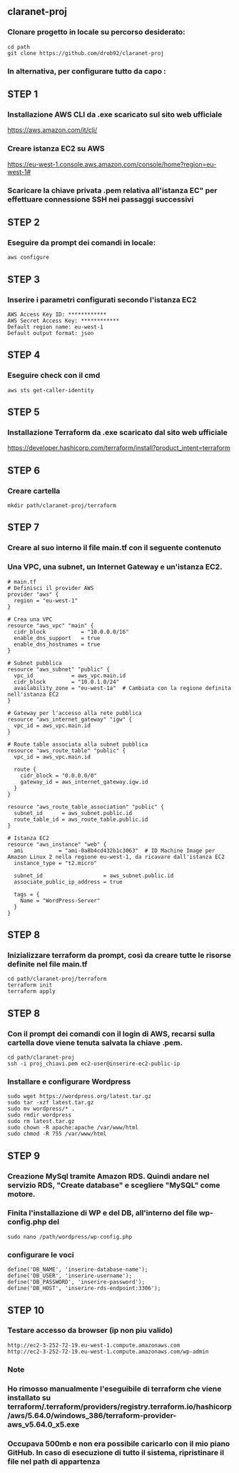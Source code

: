 ## claranet-proj


### Clonare progetto in locale su percorso desiderato:
	cd path
	git clone https://github.com/drob92/claranet-proj

### In alternativa, per configurare tutto da capo :

## STEP 1 
### Installazione AWS CLI da .exe scaricato sul sito web ufficiale
https://aws.amazon.com/it/cli/
### Creare istanza EC2 su AWS 
https://eu-west-1.console.aws.amazon.com/console/home?region=eu-west-1#
### Scaricare la chiave privata .pem relativa all'istanza EC" per effettuare connessione SSH nei passaggi successivi
## STEP 2 
### Eseguire da prompt dei comandi in locale: 

	aws configure

## STEP 3 
### Inserire i parametri configurati secondo l'istanza EC2

	AWS Access Key ID: ************
	AWS Secret Access Key: ************
	Default region name: eu-west-1
	Default output format: json

## STEP 4 
### Eseguire check con il cmd

	aws sts get-caller-identity

## STEP 5 
### Installazione Terraform da .exe scaricato dal sito web ufficiale
https://developer.hashicorp.com/terraform/install?product_intent=terraform
## STEP 6 
### Creare cartella 

	mkdir path/claranet-proj/terraform

## STEP 7 
### Creare al suo interno il file main.tf con il seguente contenuto
### Una VPC, una subnet, un Internet Gateway e un'istanza EC2.

	# main.tf
	# Definisci il provider AWS
	provider "aws" {
	  region = "eu-west-1" 
	}

	# Crea una VPC
	resource "aws_vpc" "main" {
	  cidr_block           = "10.0.0.0/16"
	  enable_dns_support   = true
	  enable_dns_hostnames = true
	}

	# Subnet pubblica
	resource "aws_subnet" "public" {
	  vpc_id            = aws_vpc.main.id
	  cidr_block        = "10.0.1.0/24"
	  availability_zone = "eu-west-1a"  # Cambiata con la regione definita nell'istanza EC2
	}

	# Gateway per l'accesso alla rete pubblica
	resource "aws_internet_gateway" "igw" {
	  vpc_id = aws_vpc.main.id
	}

	# Route table associata alla subnet pubblica
	resource "aws_route_table" "public" {
	  vpc_id = aws_vpc.main.id

	  route {
	    cidr_block = "0.0.0.0/0"
	    gateway_id = aws_internet_gateway.igw.id
	  }
	}

	resource "aws_route_table_association" "public" {
	  subnet_id      = aws_subnet.public.id
	  route_table_id = aws_route_table.public.id
	}

	# Istanza EC2
	resource "aws_instance" "web" {
	  ami           = "ami-0a8b4cd432b1c3063"  # ID Machine Image per Amazon Linux 2 nella regione eu-west-1, da ricavare dall'istanza EC2
	  instance_type = "t2.micro"
	  
	  subnet_id                   = aws_subnet.public.id
	  associate_public_ip_address = true
	  
	  tags = {
	    Name = "WordPress-Server"
	  }
	}

## STEP 8 
### Inizializzare terraform da prompt, così da creare tutte le risorse definite nel file main.tf

	cd path/claranet-proj/terraform
	terraform init
	terraform apply


## STEP 8 
### Con il prompt dei comandi con il login di AWS, recarsi sulla cartella dove viene tenuta salvata la chiave .pem. 

	cd path/claranet-proj 
	ssh -i proj_chiavi.pem ec2-user@inserire-ec2-public-ip

### Installare e configurare Wordpress

	sudo wget https://wordpress.org/latest.tar.gz
	sudo tar -xzf latest.tar.gz
	sudo mv wordpress/* .
	sudo rmdir wordpress
	sudo rm latest.tar.gz
	sudo chown -R apache:apache /var/www/html
	sudo chmod -R 755 /var/www/html


## STEP 9 
### Creazione MySql tramite Amazon RDS. Quindi andare nel servizio RDS, "Create database" e scegliere "MySQL" come motore.


### Finita l'installazione di WP e del DB, all'interno del file wp-config.php del 
	sudo nano /path/wordpress/wp-config.php
### configurare le voci
	define('DB_NAME', 'inserire-database-name');
	define('DB_USER', 'inserire-username');
	define('DB_PASSWORD', 'inserire-password');
	define('DB_HOST', 'inserire-rds-endpoint:3306');



## STEP 10
### Testare accesso da browser (ip non piu valido)
	http://ec2-3-252-72-19.eu-west-1.compute.amazonaws.com
	http://ec2-3-252-72-19.eu-west-1.compute.amazonaws.com/wp-admin


### Note
### Ho rimosso manualmente l'eseguibile di terraform che viene installato su terraform/.terraform/providers/registry.terraform.io/hashicorp/aws/5.64.0/windows_386/terraform-provider-aws_v5.64.0_x5.exe
### Occupava 500mb e non era possibile caricarlo con il mio piano GitHub. In caso di esecuzione di tutto il sistema, ripristinare il file nel path di appartenza 
